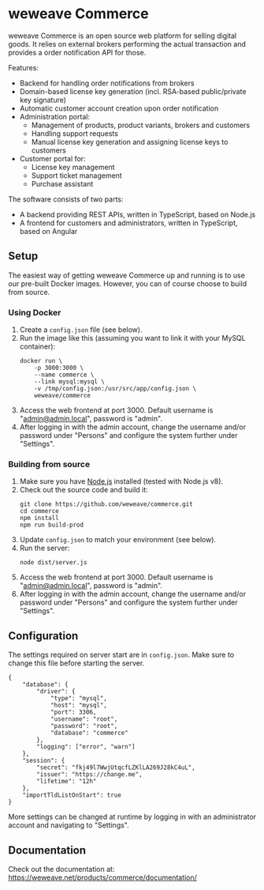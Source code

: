 # weweave Commerce
weweave Commerce is an open source web platform for selling digital goods. It relies on external brokers performing the actual transaction and provides a order notification API for those.

Features:
* Backend for handling order notifications from brokers
* Domain-based license key generation (incl. RSA-based public/private key signature)
* Automatic customer account creation upon order notification
* Administration portal:
  * Management of products, product variants, brokers and customers
  * Handling support requests
  * Manual license key generation and assigning license keys to customers
* Customer portal for:
  * License key management
  * Support ticket management
  * Purchase assistant

The software consists of two parts:
* A backend providing REST APIs, written in TypeScript, based on Node.js
* A frontend for customers and administrators, written in TypeScript, based on Angular

## Setup
The easiest way of getting weweave Commerce up and running is to use our pre-built Docker images. However, you can of course choose to build from source.

### Using Docker
1. Create a ```config.json``` file (see below).
1. Run the image like this (assuming you want to link it with your MySQL container):
    ```
    docker run \
        -p 3000:3000 \
        --name commerce \
        --link mysql:mysql \
        -v /tmp/config.json:/usr/src/app/config.json \
        weweave/commerce
    ```
1. Access the web frontend at port 3000. Default username is "admin@admin.local", password is "admin".
1. After logging in with the admin account, change the username and/or password under "Persons" and configure the system further under "Settings".

### Building from source
1. Make sure you have [Node.js](https://nodejs.org) installed (tested with Node.js v8).
1. Check out the source code and build it:
    ```
    git clone https://github.com/weweave/commerce.git
    cd commerce
    npm install
    npm run build-prod
    ```
1. Update ```config.json``` to match your environment (see below).
1. Run the server:
    ```
    node dist/server.js
    ```
1. Access the web frontend at port 3000. Default username is "admin@admin.local", password is "admin".
1. After logging in with the admin account, change the username and/or password under "Persons" and configure the system further under "Settings".

## Configuration
The settings required on server start are in ```config.json```. Make sure to change this file before starting the server.
```
{
    "database": {
        "driver": {
            "type": "mysql",
            "host": "mysql",
            "port": 3306,
            "username": "root",
            "password": "root",
            "database": "commerce"
        },
        "logging": ["error", "warn"]
    },
    "session": {
        "secret": "fkj49l7WwjUtqcfLZKlLA269J28kC4uL",
        "issuer": "https://change.me",
        "lifetime": "12h"
    },
    "importTldListOnStart": true
}
```

More settings can be changed at runtime by logging in with an administrator account and navigating to "Settings".

## Documentation
Check out the documentation at: https://weweave.net/products/commerce/documentation/